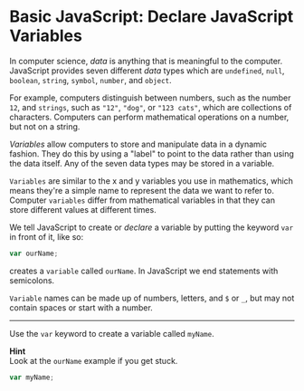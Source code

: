 # Basic JavaScript: Declare JavaScript Variables

In computer science, _data_ is anything that is meaningful to the computer. JavaScript provides seven different _data_ types which are `undefined`, `null`, `boolean`, `string`, `symbol`, `number`, and `object`.

For example, computers distinguish between numbers, such as the number `12`, and `strings`, such as `"12"`, `"dog"`, or `"123 cats"`, which are collections of characters. Computers can perform mathematical operations on a number, but not on a string.

_Variables_ allow computers to store and manipulate data in a dynamic fashion. They do this by using a "label" to point to the data rather than using the data itself. Any of the seven data types may be stored in a variable.

`Variables` are similar to the x and y variables you use in mathematics, which means they're a simple name to represent the data we want to refer to. Computer `variables` differ from mathematical variables in that they can store different values at different times.

We tell JavaScript to create or _declare_ a variable by putting the keyword `var` in front of it, like so:

```js
var ourName;
```

creates a `variable` called `ourName`. In JavaScript we end statements with semicolons.

`Variable` names can be made up of numbers, letters, and `$` or `_`, but may not contain spaces or start with a number.

---

Use the `var` keyword to create a variable called `myName`.

**Hint**  
Look at the `ourName` example if you get stuck.

```js
var myName;
```